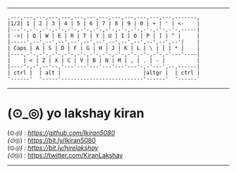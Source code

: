 
---

    ,---,---,---,---,---,---,---,---,---,---,---,---,---,-------,
    |1/2| 1 | 2 | 3 | 4 | 5 | 6 | 7 | 8 | 9 | 0 | + | ' | <-    |
    |---'-,-'-,-'-,-'-,-'-,-'-,-'-,-'-,-'-,-'-,-'-,-'-,-'-,-----|
    | ->| | Q | W | E | R | T | Y | U | I | O | P | ] | ^ |     |
    |-----',--',--',--',--',--',--',--',--',--',--',--',--'|    |
    | Caps | A | S | D | F | G | H | J | K | L | \ | [ | * |    |
    |----,-'-,-'-,-'-,-'-,-'-,-'-,-'-,-'-,-'-,-'-,-'-,-'---'----|
    |    | < | Z | X | C | V | B | N | M | , | . | - |          |
    |----'-,-',--'--,'---'---'---'---'---'---'-,-'---',--,------|
    | ctrl |  | alt |                          |altgr |  | ctrl |
    '------'  '-----'--------------------------'------'  '------'

---

# (⊙_◎) yo lakshay kiran

(⊙_◎) : <https://github.com/lkiran5080>  
(⊙_◎) : <https://bit.ly/lkiran5080>  
(⊙_◎) : <https://bit.ly/hirelakshay>  
(⊙_◎) : <https://twitter.com/KiranLakshay>


---